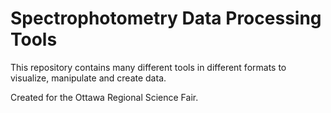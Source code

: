 # Spectrophotometry Data Processing Tools

This repository contains many different tools in different formats to visualize, manipulate and create data.

Created for the Ottawa Regional Science Fair.
